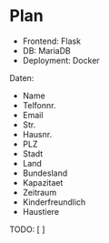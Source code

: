 # Plan

 * Frontend: Flask
 * DB: MariaDB
 * Deployment: Docker

Daten:
 * Name
 * Telfonnr.
 * Email
 * Str.
 * Hausnr.
 * PLZ
 * Stadt
 * Land
 * Bundesland
 * Kapazitaet
 * Zeitraum
 * Kinderfreundlich
 * Haustiere

TODO:
[ ] 

